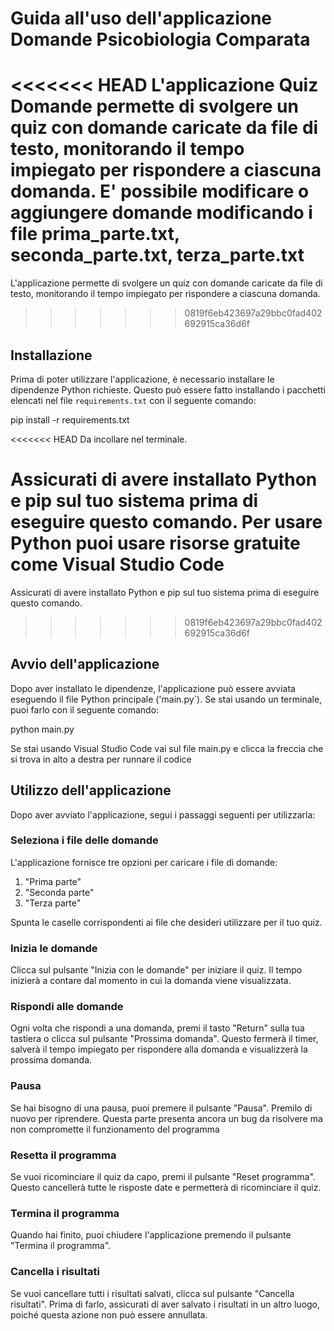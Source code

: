 # Guida all'uso dell'applicazione Domande Psicobiologia Comparata

<<<<<<< HEAD
L'applicazione Quiz Domande permette di svolgere un quiz con domande caricate da file di testo, monitorando il tempo impiegato per rispondere a ciascuna domanda. E' possibile modificare o aggiungere domande modificando i file prima_parte.txt, seconda_parte.txt, terza_parte.txt
=======
L'applicazione permette di svolgere un quiz con domande caricate da file di testo, monitorando il tempo impiegato per rispondere a ciascuna domanda.
>>>>>>> 0819f6eb423697a29bbc0fad402692915ca36d6f

## Installazione

Prima di poter utilizzare l'applicazione, è necessario installare le dipendenze Python richieste. Questo può essere fatto installando i pacchetti elencati nel file `requirements.txt` con il seguente comando:

pip install -r requirements.txt

<<<<<<< HEAD
Da incollare nel terminale.

Assicurati di avere installato Python e pip sul tuo sistema prima di eseguire questo comando. Per usare Python puoi usare risorse gratuite come Visual Studio Code
=======
Assicurati di avere installato Python e pip sul tuo sistema prima di eseguire questo comando.
>>>>>>> 0819f6eb423697a29bbc0fad402692915ca36d6f

## Avvio dell'applicazione

Dopo aver installato le dipendenze, l'applicazione può essere avviata eseguendo il file Python principale ('main.py`). Se stai usando un terminale, puoi farlo con il seguente comando:

python main.py

Se stai usando Visual Studio Code vai sul file main.py e clicca la freccia che si trova in alto a destra per runnare il codice

## Utilizzo dell'applicazione

Dopo aver avviato l'applicazione, segui i passaggi seguenti per utilizzarla:

### Seleziona i file delle domande

L'applicazione fornisce tre opzioni per caricare i file di domande:
1. "Prima parte"
2. "Seconda parte"
3. "Terza parte"

Spunta le caselle corrispondenti ai file che desideri utilizzare per il tuo quiz.

### Inizia le domande

Clicca sul pulsante "Inizia con le domande" per iniziare il quiz. Il tempo inizierà a contare dal momento in cui la domanda viene visualizzata.

### Rispondi alle domande

Ogni volta che rispondi a una domanda, premi il tasto "Return" sulla tua tastiera o clicca sul pulsante "Prossima domanda". Questo fermerà il timer, salverà il tempo impiegato per rispondere alla domanda e visualizzerà la prossima domanda.

### Pausa

Se hai bisogno di una pausa, puoi premere il pulsante "Pausa". Premilo di nuovo per riprendere. Questa parte presenta ancora un bug da risolvere ma non compromette il funzionamento del programma

### Resetta il programma

Se vuoi ricominciare il quiz da capo, premi il pulsante "Reset programma". Questo cancellerà tutte le risposte date e permetterà di ricominciare il quiz.

### Termina il programma

Quando hai finito, puoi chiudere l'applicazione premendo il pulsante "Termina il programma".

### Cancella i risultati

Se vuoi cancellare tutti i risultati salvati, clicca sul pulsante "Cancella risultati". Prima di farlo, assicurati di aver salvato i risultati in un altro luogo, poiché questa azione non può essere annullata.


